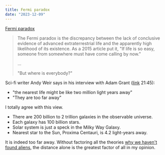 ```yaml
---
title: Fermi paradox
date: "2023-12-09"
---
```


[Fermi paradox](https://en.wikipedia.org/wiki/Fermi_paradox)

> The Fermi paradox is the discrepancy between the lack of conclusive evidence of advanced extraterrestrial life and the apparently high likelihood of its existence. As a 2015 article put it,
> "If life is so easy, someone from somewhere must have come calling by now."
>
> ...
>
> "But where is everybody?"

Sci-fi writer Andy Weir says in his interview with Adam Grant ([link](https://youtu.be/EEuoZrlLfgo?si=R08oJNGH4pINm0wE) 21:45):

- "the nearest life might be like two million light years away"
- "They are too far away"

I totally agree with this view.

- There are 200 billion to 2 trillion galaxies in the observable universe.
- Each galaxy has 100 billion stars.
- Solar system is just a speck in the Milky Way Galaxy.
- Nearest star to the Sun, Proxima Centauri, is 4.2 light-years away.

It is indeed too far away.
Without factoring all the theories [why we haven't found aliens](https://youtu.be/dTjgrG2UY30?si=AO2RCnhHNBm0HVkj), the distance alone is the greatest factor of all in my opinion.

